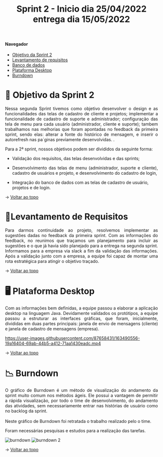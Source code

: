 <div align="center">
  <h1>Sprint 2 - Inicio dia 25/04/2022 entrega dia 15/05/2022</h1>
</div>

<br id="topo">  
  
#### Navegador
* <a href="#objetivo">Objetivo da Sprint 2</a>
* <a href="#requisitos">Levantamento de requisitos</a>
* <a href="#bd">Banco de dados</a>
* <a href="#java">Plataforma Desktop</a>
* <a href="#burndown">Burndown</a>

<span id="objetivo">

# 📌 Objetivo da Sprint 2 
  
<p align="justify">Nessa segunda Sprint tivemos como objetivo desenvolver o design e as funcionalidades das telas de cadastro de cliente e projetos; implementar a funcionalidade de cadastro de suporte e administrador; configuração das tela de menu para cada usuário (administrador, cliente e suporte); tambem trabalhamos nas melhorias que foram apontadas no feedback da primeira sprint, sendo elas: alterar a fonte do histórico de mensagem, e inserir o autorefresh nas pa´ginas previamente desenvolvidas. .</p>

<div align="justify">
Para a 2ª sprint, nossos objetivos podem ser divididos da seguinte forma:
  
* Validação dos requisitos, das telas desenvolvidas e das sprints;
  
  
* Desenvolvimento das telas de menu (administrador, suporte e cliente), cadastro de usuários e projeto, e desenvolvimento do cadastro de login, 
</div>
  
* Integração do banco de dados com as telas de cadastro de usuário, projetos e de login.
  


→ [Voltar ao topo](#topo)
  
<span id="requisitos">

# 📝Levantamento de Requisitos 
  
<p align="justify">
Para darmos continuidade  ao projeto, resolvemos implementar as sugestões dadas no feedback da primeira sprint. Com as informações do feedback, no reunimos que traçamos um planejamento para incluir as sugestões e o que já havia sido planejado para a entrega na segunda sprint. Informamos para a empresa via slack a fim da validação  das informações. Após a validação junto com a empresa, a equipe foi capaz de montar uma rota estratégica para atingir o objetivo traçado.</p>

  
→ [Voltar ao topo](#topo)
  
<span id="bd">

  
<span id="java">

# 🖥 Plataforma Desktop
  
<p align="justify">Com as informações bem definidas, a equipe passou a elaborar a aplicação desktop na linguagem Java. Devidamente validados os protótipos, a equipe passou a estruturar as interfaces gráficas, que foram, inicialmente, divididas em duas partes principais: janela de envio de mensagens (cliente) e janela de cadastro de mensagens (empresa).</p>
  
  

https://user-images.githubusercontent.com/87658431/163490556-19a16404-69ab-44b5-a412-71aa1430eadc.mp4
  

→ [Voltar ao topo](#topo)


<span id="burndown">
  
# 📉 Burndown
  
<p align="justify">O gráfico de Burndown é um método de visualização do andamento da sprint muito comum nos métodos ágeis. Ele possui a vantagem de permitir a rápida visualização, por todo o time de desenvolvimento, do andamento das atividades, sem necessariamente entrar nas histórias de usuário como no backlog da sprint.
<br>
<br>
Neste gráfico de Burndown foi retratada o trabalho realizado pelo o time.
<br></p>
<p align="justify">Foram necessárias pesquisas e estudos para a realização das tarefas.</p>
  

![burndown](https://user-images.githubusercontent.com/88887821/168407127-db70d7ce-dadc-4058-a99f-fbded755027e.png)
![burndown 2](https://user-images.githubusercontent.com/88887821/168407144-257c6f96-3b5e-47e1-a3cc-cb82947b3f41.png)


→ [Voltar ao topo](#topo)

